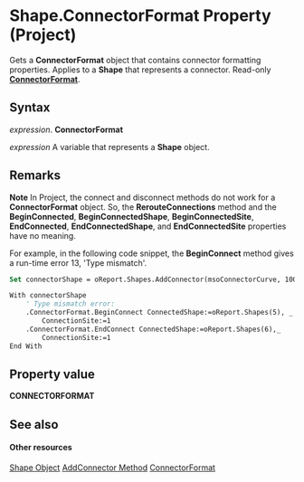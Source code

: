 
# Shape.ConnectorFormat Property (Project)
Gets a  **ConnectorFormat** object that contains connector formatting properties. Applies to a **Shape** that represents a connector. Read-only **[ConnectorFormat](http://msdn.microsoft.com/en-us/library/office/ff820940%28v=office.15%29)**.

## Syntax

 _expression_. **ConnectorFormat**

 _expression_ A variable that represents a **Shape** object.


## Remarks


 **Note**  In Project, the connect and disconnect methods do not work for a  **ConnectorFormat** object. So, the **RerouteConnections** method and the **BeginConnected**,  **BeginConnectedShape**,  **BeginConnectedSite**,  **EndConnected**,  **EndConnectedShape**, and  **EndConnectedSite** properties have no meaning.

For example, in the following code snippet, the  **BeginConnect** method gives a run-time error 13, 'Type mismatch'.


```vb
Set connectorShape = oReport.Shapes.AddConnector(msoConnectorCurve, 100, 250, 150, 280)

With connectorShape
    ' Type mismatch error:
    .ConnectorFormat.BeginConnect ConnectedShape:=oReport.Shapes(5), _
        ConnectionSite:=1
    .ConnectorFormat.EndConnect ConnectedShape:=oReport.Shapes(6),_
        ConnectionSite:=1
End With
```


## Property value

 **CONNECTORFORMAT**


## See also


#### Other resources


[Shape Object](d2b32bcd-5595-a4a7-9772-feb25fd0103a.md)
[AddConnector Method](bfd75cf3-f70b-8d19-bf28-94e2f4b227dd.md)
[ConnectorFormat](http://msdn.microsoft.com/en-us/library/office/ff820940%28v=office.15%29)